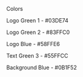 Colors

Logo Green 1 - #03DE74

Logo Green 2 - #83FFC0

Logo Blue - #58FFE6

Text Green 3 - #55FFCC

Background Blue - #0B1F52

